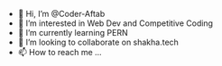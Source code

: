 - 👋 Hi, I’m @Coder-Aftab
- 👀 I’m interested in Web Dev and Competitive Coding
- 🌱 I’m currently learning PERN
- 💞️ I’m looking to collaborate on shakha.tech
- 📫 How to reach me ...

<!---
Coder-Aftab/Coder-Aftab is a ✨ special ✨ repository because its `README.md` (this file) appears on your GitHub profile.
You can click the Preview link to take a look at your changes.
--->

